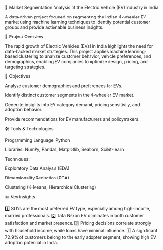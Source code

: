🚗 Market Segmentation Analysis of the Electric Vehicle (EV) Industry in India

A data-driven project focused on segmenting the Indian 4-wheeler EV market using machine learning techniques to identify potential customer groups and provide actionable business insights.

📌 Project Overview

The rapid growth of Electric Vehicles (EVs) in India highlights the need for data-backed market strategies. This project applies machine learning-based clustering to analyze customer behavior, vehicle preferences, and demographics, enabling EV companies to optimize design, pricing, and targeting strategies.

🎯 Objectives

Analyze customer demographics and preferences for EVs.

Identify distinct customer segments in the 4-wheeler EV market.

Generate insights into EV category demand, pricing sensitivity, and adoption behavior.

Provide recommendations for EV manufacturers and policymakers.

🛠️ Tools & Technologies

Programming Language: Python

Libraries: NumPy, Pandas, Matplotlib, Seaborn, Scikit-learn

Techniques:

Exploratory Data Analysis (EDA)

Dimensionality Reduction (PCA)

Clustering (K-Means, Hierarchical Clustering)

📊 Key Insights

1️⃣ SUVs are the most preferred EV type, especially among high-income, married professionals.
2️⃣ Tata Nexon EV dominates in both customer satisfaction and market presence.
3️⃣ Pricing decisions correlate strongly with household income, while loans have minimal influence.
4️⃣ A significant 72.9% of customers belong to the early adopter segment, showing high EV adoption potential in India.
